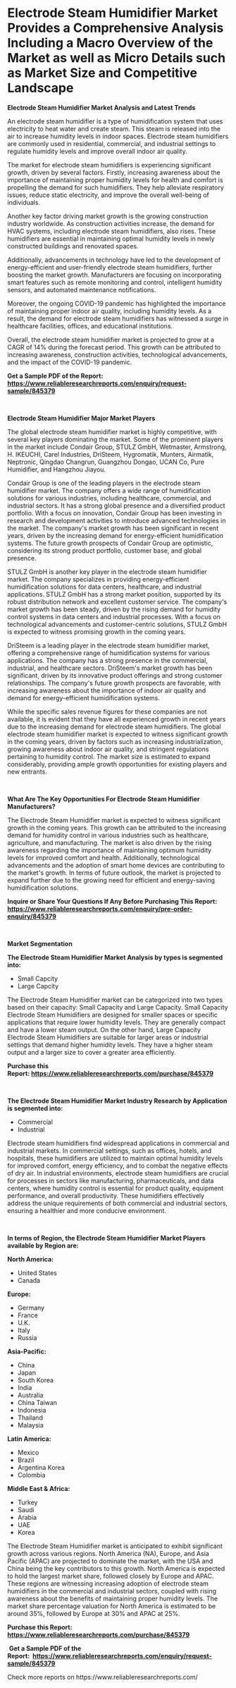 <p><h1>Electrode Steam Humidifier Market Provides a Comprehensive Analysis Including a Macro Overview of the Market as well as Micro Details such as Market Size and Competitive Landscape</h1></p><p><strong>Electrode Steam Humidifier Market Analysis and Latest Trends</strong></p>
<p><p>An electrode steam humidifier is a type of humidification system that uses electricity to heat water and create steam. This steam is released into the air to increase humidity levels in indoor spaces. Electrode steam humidifiers are commonly used in residential, commercial, and industrial settings to regulate humidity levels and improve overall indoor air quality.</p><p>The market for electrode steam humidifiers is experiencing significant growth, driven by several factors. Firstly, increasing awareness about the importance of maintaining proper humidity levels for health and comfort is propelling the demand for such humidifiers. They help alleviate respiratory issues, reduce static electricity, and improve the overall well-being of individuals.</p><p>Another key factor driving market growth is the growing construction industry worldwide. As construction activities increase, the demand for HVAC systems, including electrode steam humidifiers, also rises. These humidifiers are essential in maintaining optimal humidity levels in newly constructed buildings and renovated spaces.</p><p>Additionally, advancements in technology have led to the development of energy-efficient and user-friendly electrode steam humidifiers, further boosting the market growth. Manufacturers are focusing on incorporating smart features such as remote monitoring and control, intelligent humidity sensors, and automated maintenance notifications.</p><p>Moreover, the ongoing COVID-19 pandemic has highlighted the importance of maintaining proper indoor air quality, including humidity levels. As a result, the demand for electrode steam humidifiers has witnessed a surge in healthcare facilities, offices, and educational institutions.</p><p>Overall, the electrode steam humidifier market is projected to grow at a CAGR of 14% during the forecast period. This growth can be attributed to increasing awareness, construction activities, technological advancements, and the impact of the COVID-19 pandemic.</p></p>
<p><strong>Get a Sample PDF of the Report:&nbsp; <a href="https://www.reliableresearchreports.com/enquiry/request-sample/845379">https://www.reliableresearchreports.com/enquiry/request-sample/845379</a></strong></p>
<p>&nbsp;</p>
<p><strong>Electrode Steam Humidifier Major Market Players</strong></p>
<p><p>The global electrode steam humidifier market is highly competitive, with several key players dominating the market. Some of the prominent players in the market include Condair Group, STULZ GmbH, Wetmaster, Armstrong, H. IKEUCHI, Carel Industries, DriSteem, Hygromatik, Munters, Airmatik, Neptronic, Qingdao Changrun, Guangzhou Dongao, UCAN Co, Pure Humidifier, and Hangzhou Jiayou.</p><p>Condair Group is one of the leading players in the electrode steam humidifier market. The company offers a wide range of humidification solutions for various industries, including healthcare, commercial, and industrial sectors. It has a strong global presence and a diversified product portfolio. With a focus on innovation, Condair Group has been investing in research and development activities to introduce advanced technologies in the market. The company's market growth has been significant in recent years, driven by the increasing demand for energy-efficient humidification systems. The future growth prospects of Condair Group are optimistic, considering its strong product portfolio, customer base, and global presence.</p><p>STULZ GmbH is another key player in the electrode steam humidifier market. The company specializes in providing energy-efficient humidification solutions for data centers, healthcare, and industrial applications. STULZ GmbH has a strong market position, supported by its robust distribution network and excellent customer service. The company's market growth has been steady, driven by the rising demand for humidity control systems in data centers and industrial processes. With a focus on technological advancements and customer-centric solutions, STULZ GmbH is expected to witness promising growth in the coming years.</p><p>DriSteem is a leading player in the electrode steam humidifier market, offering a comprehensive range of humidification systems for various applications. The company has a strong presence in the commercial, industrial, and healthcare sectors. DriSteem's market growth has been significant, driven by its innovative product offerings and strong customer relationships. The company's future growth prospects are favorable, with increasing awareness about the importance of indoor air quality and demand for energy-efficient humidification systems.</p><p>While the specific sales revenue figures for these companies are not available, it is evident that they have all experienced growth in recent years due to the increasing demand for electrode steam humidifiers. The global electrode steam humidifier market is expected to witness significant growth in the coming years, driven by factors such as increasing industrialization, growing awareness about indoor air quality, and stringent regulations pertaining to humidity control. The market size is estimated to expand considerably, providing ample growth opportunities for existing players and new entrants.</p></p>
<p>&nbsp;</p>
<p><strong>What Are The Key Opportunities For Electrode Steam Humidifier Manufacturers?</strong></p>
<p><p>The Electrode Steam Humidifier market is expected to witness significant growth in the coming years. This growth can be attributed to the increasing demand for humidity control in various industries such as healthcare, agriculture, and manufacturing. The market is also driven by the rising awareness regarding the importance of maintaining optimum humidity levels for improved comfort and health. Additionally, technological advancements and the adoption of smart home devices are contributing to the market's growth. In terms of future outlook, the market is projected to expand further due to the growing need for efficient and energy-saving humidification solutions.</p></p>
<p><strong>Inquire or Share Your Questions If Any Before Purchasing This Report: <a href="https://www.reliableresearchreports.com/enquiry/pre-order-enquiry/845379">https://www.reliableresearchreports.com/enquiry/pre-order-enquiry/845379</a></strong></p>
<p>&nbsp;</p>
<p><strong>Market Segmentation</strong></p>
<p><strong>The Electrode Steam Humidifier Market Analysis by types is segmented into:</strong></p>
<p><ul><li>Small Capcity</li><li>Large Capcity</li></ul></p>
<p><p>The Electrode Steam Humidifier market can be categorized into two types based on their capacity: Small Capacity and Large Capacity. Small Capacity Electrode Steam Humidifiers are designed for smaller spaces or specific applications that require lower humidity levels. They are generally compact and have a lower steam output. On the other hand, Large Capacity Electrode Steam Humidifiers are suitable for larger areas or industrial settings that demand higher humidity levels. They have a higher steam output and a larger size to cover a greater area efficiently.</p></p>
<p><strong>Purchase this Report:&nbsp;<a href="https://www.reliableresearchreports.com/purchase/845379">https://www.reliableresearchreports.com/purchase/845379</a></strong></p>
<p>&nbsp;</p>
<p><strong>The Electrode Steam Humidifier Market Industry Research by Application is segmented into:</strong></p>
<p><ul><li>Commercial</li><li>Industrial</li></ul></p>
<p><p>Electrode steam humidifiers find widespread applications in commercial and industrial markets. In commercial settings, such as offices, hotels, and hospitals, these humidifiers are utilized to maintain optimal humidity levels for improved comfort, energy efficiency, and to combat the negative effects of dry air. In industrial environments, electrode steam humidifiers are crucial for processes in sectors like manufacturing, pharmaceuticals, and data centers, where humidity control is essential for product quality, equipment performance, and overall productivity. These humidifiers effectively address the unique requirements of both commercial and industrial sectors, ensuring a healthier and more conducive environment.</p></p>
<p>&nbsp;</p>
<p><strong>In terms of Region, the Electrode Steam Humidifier Market Players available by Region are:</strong></p>
<p>
    <p> <strong> North America: </strong>
        <ul>
            <li>United States</li>
            <li>Canada</li>
        </ul>
        </p> 
    <p> <strong> Europe: </strong>
        <ul>
            <li>Germany</li>
            <li>France</li>
            <li>U.K.</li>
            <li>Italy</li>
            <li>Russia</li>
        </ul>
        </p> 
    <p> <strong> Asia-Pacific: </strong>
        <ul>
            <li>China</li>
            <li>Japan</li>
            <li>South Korea</li>
            <li>India</li>
            <li>Australia</li>
            <li>China Taiwan</li>
            <li>Indonesia</li>
            <li>Thailand</li>
            <li>Malaysia</li>
        </ul>
        </p> 
    <p> <strong> Latin America: </strong>
        <ul>
            <li>Mexico</li>
            <li>Brazil</li>
            <li>Argentina Korea</li>
            <li>Colombia</li>
        </ul>
        </p> 
    <p> <strong> Middle East & Africa: </strong>
        <ul>
            <li>Turkey</li>
            <li>Saudi</li>
            <li>Arabia</li>
            <li>UAE</li>
            <li>Korea</li>
        </ul>
    </p>
    </p>
<p><p>The Electrode Steam Humidifier market is anticipated to exhibit significant growth across various regions. North America (NA), Europe, and Asia Pacific (APAC) are projected to dominate the market, with the USA and China being the key contributors to this growth. North America is expected to hold the largest market share, followed closely by Europe and APAC. These regions are witnessing increasing adoption of electrode steam humidifiers in the commercial and industrial sectors, coupled with rising awareness about the benefits of maintaining proper humidity levels. The market share percentage valuation for North America is estimated to be around 35%, followed by Europe at 30% and APAC at 25%.</p></p>
<p><strong>Purchase this Report: <a href="https://www.reliableresearchreports.com/purchase/845379">https://www.reliableresearchreports.com/purchase/845379</a></strong></p>
<p>&nbsp;<strong>Get a Sample PDF of the Report:&nbsp;&nbsp;<a href="https://www.reliableresearchreports.com/enquiry/request-sample/845379">https://www.reliableresearchreports.com/enquiry/request-sample/845379</a></strong></p>
<p><strong></strong></p>
<p>Check more reports on https://www.reliableresearchreports.com/</p>